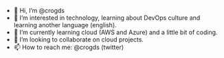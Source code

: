 - 👋 Hi, I’m @crogds
- 👀 I’m interested in technology, learning about DevOps culture and learning another language (english).
- 🌱 I’m currently learning cloud (AWS and Azure) and a little bit of coding.
- 💞️ I’m looking to collaborate on cloud projects.
- 📫 How to reach me: @crogds (twitter)

<!---
claudiorsilveira/claudiorsilveira is a ✨ special ✨ repository because its `README.md` (this file) appears on your GitHub profile.
You can click the Preview link to take a look at your changes.
--->
